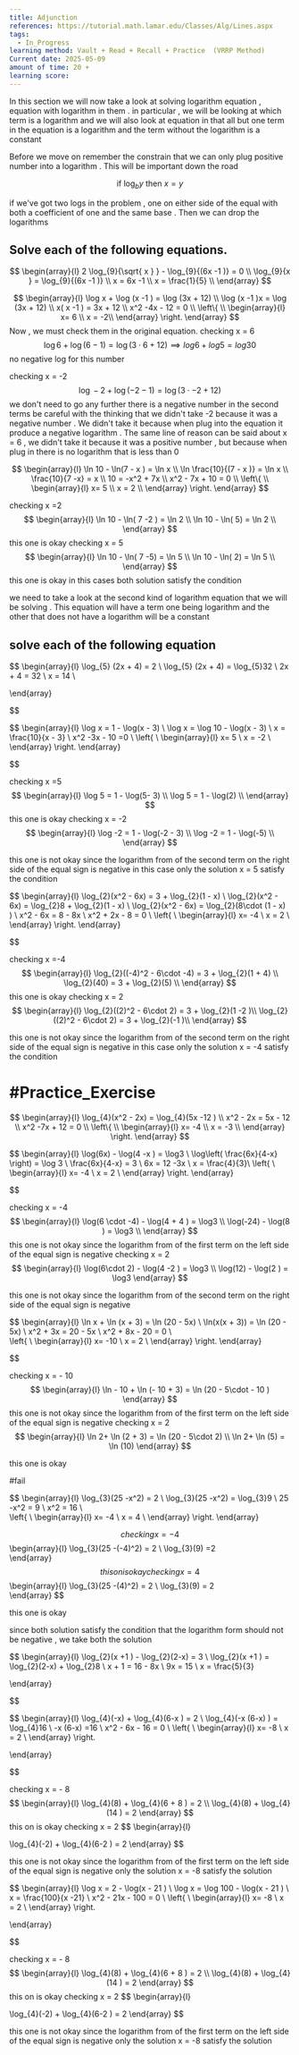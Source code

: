 ```yaml
---
title: Adjunction
references: https://tutorial.math.lamar.edu/Classes/Alg/Lines.aspx
tags:
  - In_Progress
learning method: Vault + Read + Recall + Practice  (VRRP Method)
Current date: 2025-05-09
amount of time: 20 +
learning score:
---
```


In this section we will now take a look at solving logarithm equation , equation with logarithm in them .  in particular  , we will be looking at which term is a logarithm and we will also look at equation in that all but one term in the equation is a logarithm and the term without the logarithm  is a constant 

Before we move on remember the constrain that we can only plug positive number into a logarithm . This will be important down the road 

$$
\text{ if } \log_{b}y  \text{  then  }  x =  y 
$$

if we've got two logs in the problem ,  one on either side of the equal with both a coefficient  of one and the same base . Then we can drop the logarithms 
## Solve each of the following equations.  

$$
\begin{array}{l}
2 \log_{9}{\sqrt{ x }   }  - \log_{9}{(6x  -1 )}  = 0    \\
 \log_{9}{x }   =    \log_{9}{(6x  -1 )}       \\
x    =  6x  -1   \\
x  = \frac{1}{5}    \\
\end{array}
$$



$$
\begin{array}{l}
\log x   + \log (x  -1 )  =  \log (3x + 12)   \\
\log (x  -1 )x    =   \log (3x + 12)     \\
x( x  -1 )  =  3x + 12   \\
x^2  -4x  -  12  =   0   \\
\left\{  \\
 \begin{array}{l} 
x=  6 \\
x =  -2\\
\end{array}
 \right.
\end{array}
$$
Now , we must check them in the original equation. 
checking x  =  6 
$$
\log 6  + \log (6 -1)  =  \log( 3  \cdot 6   + 12 )    \implies log6+log5=log30
$$
no negative log for this number 

checking x = -2  
$$
\log -2   + \log (-2  -1 )  =  \log (3\cdot  -2   + 12)
$$
we don't need to go any further there is a negative number in the second terms 
be careful with the thinking that we didn't take  -2  because it was a negative number . We didn't take it because when plug into the equation it produce a negative logarithm 
. The same line of reason can be said about x = 6 , we didn't take it because it was a positive number , but because when  plug in there is no logarithm that is less than  0 






$$
\begin{array}{l}
\ln 10  - \ln(7 - x ) =  \ln  x   \\
 \ln \frac{10}{(7 - x )}  =  \ln x  \\
\frac{10}{7 -x}  =  x     \\
10 =   -x^2 + 7x   \\
  x^2   - 7x  + 10   =    0   \\
\left\{  \\
 \begin{array}{l} 
x=  5  \\
x =  2 \\
\end{array}
 \right.
\end{array}
$$

checking  x =2   
$$
\begin{array}{l}
 \ln 10   -  \ln( 7 -2 )   = \ln 2 \\  \ln 10   -  \ln( 5)   = \ln 2  \\
\end{array}
$$
this one is okay 
checking x = 5 
$$
\begin{array}{l}
 \ln 10   -  \ln( 7 -5)   = \ln 5 \\  \ln 10   -  \ln( 2)    = \ln 5  \\
\end{array}
$$
this one is okay 
in this cases both solution satisfy the condition  


we need to take a look at the second kind of logarithm equation that we will be solving . This equation will have a term one being logarithm and the other that does not have a logarithm will be a constant 

## solve each of the following equation 

$$
\begin{array}{l}
\log_{5} (2x  + 4)  = 2  \\
\log_{5} (2x  + 4)   =  \log_{5}32  \\
 2x  + 4  =  32    \\
x  =  14 \\

\end{array}

$$



$$
\begin{array}{l}
\log x  =  1  - \log(x - 3)  \\
\log x  = \log 10  -  \log(x - 3)      \\
x =   \frac{10}{x - 3}  \\
x^2  -3x  - 10   =0 \\ 
\left\{  \\
 \begin{array}{l} 
x= 5   \\
x =  -2 \\
\end{array}
 \right.
\end{array}

$$



checking  x =5   
$$
\begin{array}{l}
\log 5  =  1  - \log(5- 3) \\ \log 5  =  1  - \log(2)  \\
\end{array}
$$
this one is okay 
checking x = -2 
$$
\begin{array}{l}
\log -2  =  1  - \log(-2 -  3) \\ \log -2  =  1  - \log(-5) \\
\end{array}
$$

this one is not okay since the logarithm from  of the second term on the right side of the equal sign  is negative 
in this case only the solution x =  5 satisfy the condition 



$$
\begin{array}{l}
\log_{2}(x^2  - 6x)  =  3 +  \log_{2}(1 - x)    \\
\log_{2}(x^2  - 6x)  =  \log_{2}8 +  \log_{2}(1 - x)    \\
  \log_{2}(x^2  - 6x)  =  \log_{2}(8\cdot  (1 - x) )   \\
x^2  - 6x   =  8  -  8x    \\
x^2 +  2x    - 8   =  0   \\
\left\{  \\
 \begin{array}{l} 
x=  -4   \\
x =  2 \\
\end{array}
 \right.
\end{array}

$$



checking  x =-4
$$
\begin{array}{l}
\log_{2}((-4)^2  - 6\cdot -4)  =  3 +  \log_{2}(1 + 4) \\ \log_{2}(40)  =  3 +  \log_{2}(5) \\
\end{array}
$$
this one is okay 
checking x = 2 
$$
\begin{array}{l}
\log_{2}((2)^2  - 6\cdot 2)  =  3 +  \log_{2}(1 -2 )\\ \log_{2}((2)^2  - 6\cdot 2)  =  3 +  \log_{2}(-1 )\\
\end{array}
$$

this one is not okay since the logarithm from  of the second term on the right side of the equal sign  is negative 
in this case only the solution x =  -4  satisfy the condition 


# #Practice_Exercise  



$$
\begin{array}{l}
\log_{4}(x^2 - 2x)  = \log_{4}(5x  -12 )  \\
x^2 - 2x  =  5x  - 12   \\
x^2  -7x  + 12   = 0   \\
\left\{  \\
 \begin{array}{l} 
x=  -4   \\
x =  -3  \\
\end{array}
 \right.
\end{array}
$$



$$
\begin{array}{l}
\log(6x)  - \log(4 -x )  = \log3   \\
\log\left( \frac{6x}{4-x}  \right)  =   \log 3   \\
 \frac{6x}{4-x} = 3   \\
 6x  =  12  -3x    \\
 x  =  \frac{4}{3}\\
\left\{  \\
 \begin{array}{l} 
x=  -4   \\
x =  2 \\
\end{array}
 \right.
\end{array}

$$

checking  x = -4
$$
\begin{array}{l}
\log(6 \cdot  -4)  - \log(4 + 4 )  = \log3 \\ \log(-24)  - \log(8  )  = \log3  \\
\end{array}
$$
this one is not okay since the logarithm from  of the first term on the left side of the equal sign  is negative 
checking x = 2
$$
\begin{array}{l}
\log(6\cdot 2)  - \log(4 -2 )  = \log3     \\
\log(12)  - \log(2 )  = \log3  
\end{array}
$$

this one is not okay since the logarithm from  of the second term on the right side of the equal sign  is negative 













$$
\begin{array}{l}
\ln x  + \ln (x  + 3)  = \ln (20 -  5x)  \\
\ln(x(x  + 3))  = \ln (20 -  5x)     \\
x^2   +  3x  =  20 -  5x   \\
x^2 + 8x  - 20  = 0   \\  
\left\{  \\
 \begin{array}{l} 
x=  -10     \\
x =  2 \\
\end{array}
 \right.
\end{array}

$$





checking  x = - 10 
$$
\begin{array}{l}
\ln - 10   + \ln (- 10   + 3)  = \ln (20 -  5\cdot - 10  )  
\end{array}
$$
this one is not okay since the logarithm from  of the first term on the left side of the equal sign  is negative 
checking x = 2
$$
\begin{array}{l}
\ln 2+ \ln (2 + 3)  = \ln (20 -  5\cdot 2)    \\
\ln 2+ \ln (5)  = \ln (10)   
\end{array}
$$

this one is okay  




#fail 


$$
\begin{array}{l}
\log_{3}(25  -x^2)  =  2   \\
\log_{3}(25  -x^2)  =  \log_{3}9  \\
25  -x^2  =  9    \\
x^2 = 16 \\  
\left\{  \\
 \begin{array}{l} 
x=  -4   \\
x =  4 \\
\end{array}
 \right.
\end{array}

$$
checking  x = - 4
$$
\begin{array}{l}
\log_{3}(25  -(-4)^2)  =  2    \\
\log_{3}(9)   =2   
\end{array}
$$
this on is okay 
checking x = 4
$$
\begin{array}{l}
\log_{3}(25  -(4)^2)  =  2    \\
\log_{3}(9)   = 2   
\end{array}
$$

this one is okay  

since both solution satisfy the condition that the logarithm form should not be negative , we take both the solution 







$$
\begin{array}{l}
\log_{2}(x  +1  ) - \log_{2}(2-x) =  3   \\
\log_{2}(x  +1  )  =  \log_{2}(2-x) + \log_{2}8   \\
x + 1   = 16  - 8x    \\
 9x  =  15  \\
x =  \frac{5}{3}

\end{array}

$$





$$
\begin{array}{l}
\log_{4}(-x)   + \log_{4}(6-x ) =  2 \\
\log_{4}(-x (6-x) ) =  \log_{4}16  \\
-x (6-x)   =16   \\
 x^2  - 6x  -  16 =  0    \\
\left\{  \\
 \begin{array}{l} 
x=  -8  \\
x =  2  \\
\end{array}
 \right.

\end{array}

$$



checking  x = - 8
$$
\begin{array}{l}
\log_{4}(8)   + \log_{4}(6 + 8 ) =  2 \\
\log_{4}(8)   + \log_{4}(14 ) =  2  
\end{array}
$$
this on is okay 
checking x = 2
$$
\begin{array}{l}

\log_{4}(-2)   + \log_{4}(6-2 ) =  2
\end{array}
$$

this one is not okay since the logarithm from  of the first term on the left side of the equal sign  is negative 
only the solution  x = -8 satisfy the solution 






$$
\begin{array}{l}
\log x  = 2   - \log(x  - 21 ) \\
\log x  = \log 100  - \log(x  - 21 )  \\
x  =  \frac{100}{x  -21}  \\
x^2   - 21x  - 100  = 0  \\
\left\{  \\
 \begin{array}{l} 
x=  -8  \\
x =  2  \\
\end{array}
 \right.

\end{array}

$$



checking  x = - 8
$$
\begin{array}{l}
\log_{4}(8)   + \log_{4}(6 + 8 ) =  2 \\
\log_{4}(8)   + \log_{4}(14 ) =  2  
\end{array}
$$
this on is okay 
checking x = 2
$$
\begin{array}{l}

\log_{4}(-2)   + \log_{4}(6-2 ) =  2
\end{array}
$$

this one is not okay since the logarithm from  of the first term on the left side of the equal sign  is negative 
only the solution  x = -8 satisfy the solution 

